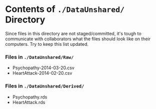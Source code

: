 Contents of `./DataUnshared/` Directory
=========
Since files in this directory are not staged/committed, it's tough to communicate with collaborators what the files should look like on their computers.  Try to keep this list updated.

### Files in `./DataUnshared/Raw/`
* Psychopathy-2014-03-20.csv
* HeartAttack-2014-02-20.csv

### Files in `./DataUnshared/Derived/`
* Psychopathy.rds
* HeartAttack.rds

